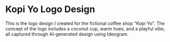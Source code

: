 # Kopi Yo Logo Design

This is the logo design I created for the fictional coffee shop "Kopi Yo". The concept of the logo includes a coconut cup, warm hues, and a playful vibe, all captured through AI-generated design using Ideogram.
